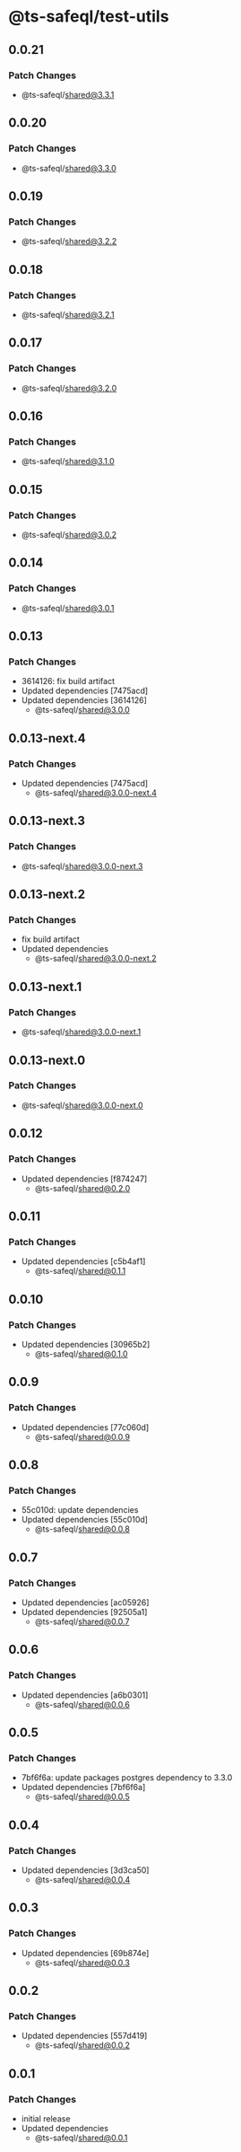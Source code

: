 # @ts-safeql/test-utils

## 0.0.21

### Patch Changes

- @ts-safeql/shared@3.3.1

## 0.0.20

### Patch Changes

- @ts-safeql/shared@3.3.0

## 0.0.19

### Patch Changes

- @ts-safeql/shared@3.2.2

## 0.0.18

### Patch Changes

- @ts-safeql/shared@3.2.1

## 0.0.17

### Patch Changes

- @ts-safeql/shared@3.2.0

## 0.0.16

### Patch Changes

- @ts-safeql/shared@3.1.0

## 0.0.15

### Patch Changes

- @ts-safeql/shared@3.0.2

## 0.0.14

### Patch Changes

- @ts-safeql/shared@3.0.1

## 0.0.13

### Patch Changes

- 3614126: fix build artifact
- Updated dependencies [7475acd]
- Updated dependencies [3614126]
  - @ts-safeql/shared@3.0.0

## 0.0.13-next.4

### Patch Changes

- Updated dependencies [7475acd]
  - @ts-safeql/shared@3.0.0-next.4

## 0.0.13-next.3

### Patch Changes

- @ts-safeql/shared@3.0.0-next.3

## 0.0.13-next.2

### Patch Changes

- fix build artifact
- Updated dependencies
  - @ts-safeql/shared@3.0.0-next.2

## 0.0.13-next.1

### Patch Changes

- @ts-safeql/shared@3.0.0-next.1

## 0.0.13-next.0

### Patch Changes

- @ts-safeql/shared@3.0.0-next.0

## 0.0.12

### Patch Changes

- Updated dependencies [f874247]
  - @ts-safeql/shared@0.2.0

## 0.0.11

### Patch Changes

- Updated dependencies [c5b4af1]
  - @ts-safeql/shared@0.1.1

## 0.0.10

### Patch Changes

- Updated dependencies [30965b2]
  - @ts-safeql/shared@0.1.0

## 0.0.9

### Patch Changes

- Updated dependencies [77c060d]
  - @ts-safeql/shared@0.0.9

## 0.0.8

### Patch Changes

- 55c010d: update dependencies
- Updated dependencies [55c010d]
  - @ts-safeql/shared@0.0.8

## 0.0.7

### Patch Changes

- Updated dependencies [ac05926]
- Updated dependencies [92505a1]
  - @ts-safeql/shared@0.0.7

## 0.0.6

### Patch Changes

- Updated dependencies [a6b0301]
  - @ts-safeql/shared@0.0.6

## 0.0.5

### Patch Changes

- 7bf6f6a: update packages postgres dependency to 3.3.0
- Updated dependencies [7bf6f6a]
  - @ts-safeql/shared@0.0.5

## 0.0.4

### Patch Changes

- Updated dependencies [3d3ca50]
  - @ts-safeql/shared@0.0.4

## 0.0.3

### Patch Changes

- Updated dependencies [69b874e]
  - @ts-safeql/shared@0.0.3

## 0.0.2

### Patch Changes

- Updated dependencies [557d419]
  - @ts-safeql/shared@0.0.2

## 0.0.1

### Patch Changes

- initial release
- Updated dependencies
  - @ts-safeql/shared@0.0.1

